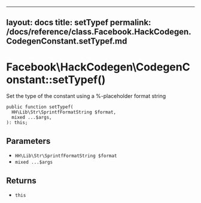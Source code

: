 
***

layout: docs
title: setTypef
permalink: /docs/reference/class.Facebook.HackCodegen.CodegenConstant.setTypef.md
---







# Facebook\\HackCodegen\\CodegenConstant::setTypef()




Set the type of the constant using a %-placeholder format string




``` Hack
public function setTypef(
  HH\Lib\Str\SprintfFormatString $format,
  mixed ...$args,
): this;
```




## Parameters




+ ` HH\Lib\Str\SprintfFormatString $format `
+ ` mixed ...$args `




## Returns




* ` this `
